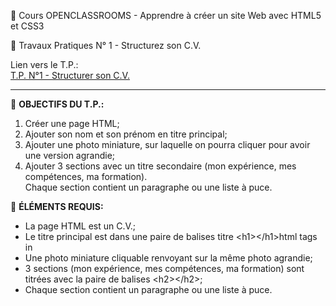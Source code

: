 📝 Cours OPENCLASSROOMS - Apprendre à créer un site Web avec HTML5 et CSS3<br/>

🔨 Travaux Pratiques N° 1 - Structurez son C.V.

Lien vers le T.P.:<br/> 
[T.P. N°1 - Structurer son C.V.](https://openclassrooms.com/fr/courses/1603881-apprenez-a-creer-votre-site-web-avec-html5-et-css3/6725196-entrainez-vous-en-structurant-votre-cv)

<hr/>

📌 **OBJECTIFS DU T.P.:**
1. Créer une page HTML;
2. Ajouter son nom et son prénom en titre principal;
3. Ajouter une photo miniature, sur laquelle on pourra cliquer pour avoir une version agrandie;
4. Ajouter 3 sections avec un titre secondaire (mon expérience, mes compétences, ma formation).<br/>
Chaque section contient un paragraphe ou une liste à puce.

📌 **ÉLÉMENTS REQUIS:**
* La page HTML est un C.V.;
* Le titre principal est dans une paire de balises titre &lt;h1&gt;&lt;/h1&gt;html tags in 
* Une photo miniature cliquable renvoyant sur la même photo agrandie;
* 3 sections (mon expérience, mes compétences, ma formation) sont titrées avec la paire de balises &lt;h2&gt;&lt;/h2&gt;;
* Chaque section contient un paragraphe ou une liste à puce.